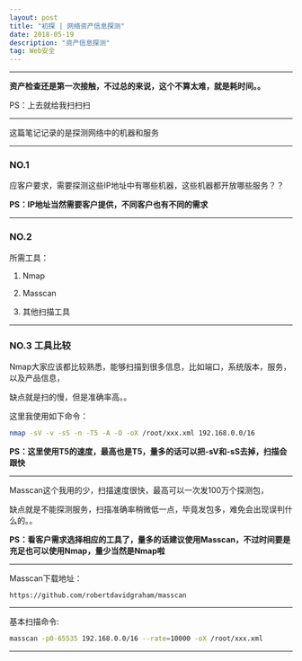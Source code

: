```yaml
---
layout: post
title: "初探 | 网络资产信息探测"
date: 2018-05-19
description: "资产信息探测"
tag: Web安全
---
```

---

**资产检查还是第一次接触，不过总的来说，这个不算太难，就是耗时间。。**<br>

PS：上去就给我扫扫扫

---

这篇笔记记录的是探测网络中的机器和服务

---


### NO.1

应客户要求，需要探测这些IP地址中有哪些机器，这些机器都开放哪些服务？？<br>

**PS：IP地址当然需要客户提供，不同客户也有不同的需求**

---


### NO.2

所需工具：<br>

1.  Nmap<br/>

2.  Masscan<br/>

3.  其他扫描工具<br/>


---


### NO.3 工具比较

Nmap大家应该都比较熟悉，能够扫描到很多信息，比如端口，系统版本，服务，以及产品信息，<br>

缺点就是扫的慢，但是准确率高。。<br>

这里我使用如下命令：<br>
```bash
nmap -sV -v -sS -n -T5 -A -O -oX /root/xxx.xml 192.168.0.0/16
```

**PS：这里使用T5的速度，最高也是T5，量多的话可以把-sV和-sS去掉，扫描会跟快**

---

Masscan这个我用的少，扫描速度很快，最高可以一次发100万个探测包，<br>

缺点就是不能探测服务，扫描准确率稍微低一点，毕竟发包多，难免会出现误判什么的。。<br>

**PS：看客户需求选择相应的工具了，量多的话建议使用Masscan，不过时间要是充足也可以使用Nmap，量少当然是Nmap啦**

---

Masscan下载地址：<br>
```
https://github.com/robertdavidgraham/masscan
```

----

基本扫描命令:

```bash
masscan -p0-65535 192.168.0.0/16 --rate=10000 -oX /root/xxx.xml
```

---
